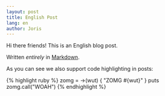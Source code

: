 ```yaml
---
layout: post
title: English Post
lang: en
author: Joris
---
```


Hi there friends! This is an English blog post.

Written *entirely* in [Markdown][1].

As you can see we also support code highlighting in posts:

{% highlight ruby %}
zomg = ->(wut) {
  "ZOMG #{wut}"
}
puts zomg.call("WOAH")
{% endhighlight %}

[1]: http://daringfireball.net/projects/markdown/syntax
